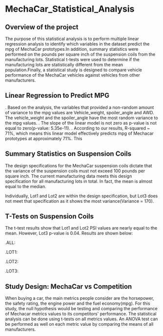 # MechaCar_Statistical_Analysis

## Overview of the project

The purpose of this statistical analysis is to perform multiple linear regression analysis to identify which variables in the dataset predict the mpg of MechaCar prototypes.In addition, summary statistics were performed on the pounds per square inch of the suspension coils from the manufacturing lots. Statistical t-tests were used to determine if the manufacturing lots are statistically different from the mean population.Finally, a statistical study is designed to compare vehicle performance of the MechaCar vehicles against vehicles from other manufacturers.

## Linear Regression to Predict MPG

. Based on the analysis, the variables that provided a non-random amount of variance to the mpg values are Vehicle_weight, spoiler_angle and AWD. The vehicle_weight and the spoiler_angle have the most random variance to the mpg values. 
. The slope of the linear model is not zero as p-value is not equal to zero(p-value: 5.35e-11). 
. According to our results, R-squared ~ 71%, which means this linear model effectively predicts mpg of Mechacar prototypes at approximately 71%. This 

## Summary Statistics on Suspension Coils

The design specifications for the MechaCar suspension coils dictate that the variance of the suspension coils must not exceed 100 pounds per square inch.
The current manufacturing data meets this design specification for all manufacturing lots in total. In fact, the mean is almost equal to the median.


Individually, Lot1 and Lot2 are within the design specification, but Lot3 does not meet that specification as it shows the most variance(Variance = 170).

## T-Tests on Suspension Coils

The t-test results show that Lot1 and Lot2 PSI values are nearly equal to the mean. However, Lot3 p-value is 0.04.
Results are shown below:

.ALL:

.LOT1:

.LOT2:

.LOT3:


## Study Design: MechaCar vs Competition


When buying a car, the main metrics people consider are the horsepower, the safety rating, the engine power and the fuel economy(mpg). 
For this study, the null hypothesis would be testing and comparing the performance of Mechacar metrics values to its competitors' performance.
The statistical analysis can be done using t-tests on all metrics values.
An ANOVA test can be performed as well on each metric value by comparing the means of all manufacturers.
